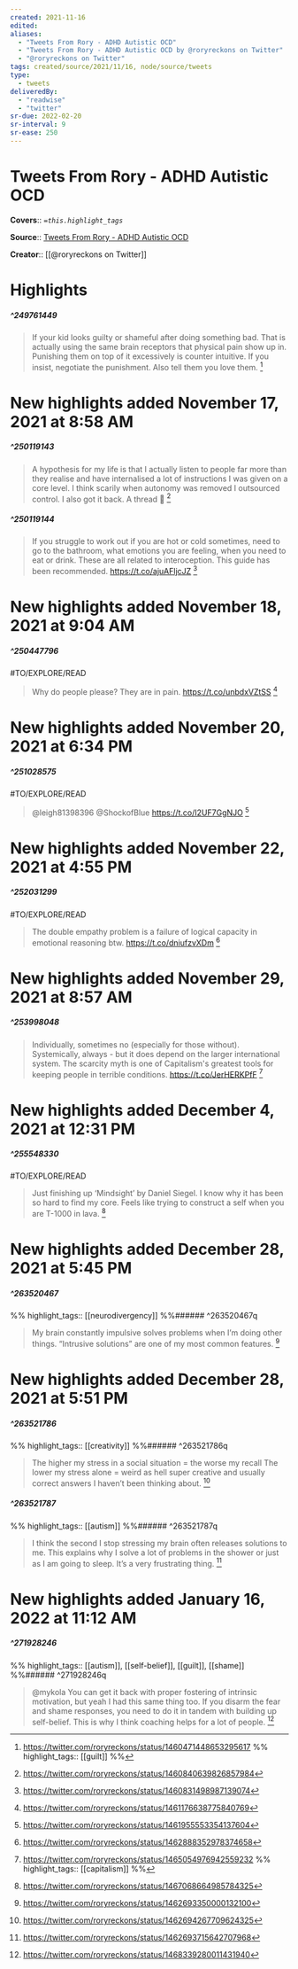 ```yaml
---
created: 2021-11-16
edited: 
aliases:
  - "Tweets From Rory - ADHD Autistic OCD"
  - "Tweets From Rory - ADHD Autistic OCD by @roryreckons on Twitter"
  - "@roryreckons on Twitter"
tags: created/source/2021/11/16, node/source/tweets
type: 
  - tweets
deliveredBy: 
  - "readwise"
  - "twitter"
sr-due: 2022-02-20
sr-interval: 9
sr-ease: 250
---
```


# Tweets From Rory - ADHD Autistic OCD

**Covers**:: 
*`=this.highlight_tags`*

**Source**:: [Tweets From Rory - ADHD Autistic OCD](https://twitter.com/roryreckons)

**Creator**:: [[@roryreckons on Twitter]]

# Highlights

##### ^249761449

  
> If your kid looks guilty or shameful after doing something bad. That is actually using the same brain receptors that physical pain show up in. Punishing them on top of it excessively is counter intuitive. If you insist, negotiate the punishment. Also tell them you love them. 
  [^1]

[^1]: https://twitter.com/roryreckons/status/1460471448653295617
%%
highlight_tags:: [[guilt]]
%%

# New highlights added November 17, 2021 at 8:58 AM

##### ^250119143

  
> A hypothesis for my life is that I actually listen to people far more than they realise and have internalised a lot of instructions I was given on a core level. I think scarily when autonomy was removed I outsourced control. I also got it back. A thread 🧵 
  [^2]

[^2]: https://twitter.com/roryreckons/status/1460840639826857984

##### ^250119144

  
> If you struggle to work out if you are hot or cold sometimes, need to go to the bathroom, what emotions you are feeling, when you need to eat or drink. These are all related to interoception. This guide has been recommended.
> https://t.co/ajuAFljcJZ 
  [^3]

[^3]: https://twitter.com/roryreckons/status/1460831498987139074

# New highlights added November 18, 2021 at 9:04 AM

##### ^250447796

#TO/EXPLORE/READ  
> Why do people please? They are in pain.
> https://t.co/unbdxVZtSS 
  [^4]

[^4]: https://twitter.com/roryreckons/status/1461176638775840769

# New highlights added November 20, 2021 at 6:34 PM

##### ^251028575

#TO/EXPLORE/READ  
> @leigh81398396 @ShockofBlue https://t.co/I2UF7GgNJO 
  [^5]

[^5]: https://twitter.com/roryreckons/status/1461955553354137604

# New highlights added November 22, 2021 at 4:55 PM

##### ^252031299

#TO/EXPLORE/READ  
> The double empathy problem is a failure of logical capacity in emotional reasoning btw.
> https://t.co/dniufzvXDm 
  [^6]

[^6]: https://twitter.com/roryreckons/status/1462888352978374658

# New highlights added November 29, 2021 at 8:57 AM

##### ^253998048

  
> Individually, sometimes no (especially for those without).
> Systemically, always - but it does depend on the larger international system.
> The scarcity myth is one of Capitalism's greatest tools for keeping people in terrible conditions. https://t.co/JerHERKPfF 
  [^7]

[^7]: https://twitter.com/roryreckons/status/1465054976942559232
%%
highlight_tags:: [[capitalism]]
%%

# New highlights added December 4, 2021 at 12:31 PM

##### ^255548330

#TO/EXPLORE/READ  
> Just finishing up ‘Mindsight’ by Daniel Siegel. I know why it has been so hard to find my core. Feels like trying to construct a self when you are T-1000 in lava. 
  [^8]

[^8]: https://twitter.com/roryreckons/status/1467068664985784325

# New highlights added December 28, 2021 at 5:45 PM

##### ^263520467

  
%%
highlight_tags:: [[neurodivergency]]
%%###### ^263520467q
> My brain constantly impulsive solves problems when I’m doing other things. 
> “Intrusive solutions” are one of my most common features. 
  [^9]

[^9]: https://twitter.com/roryreckons/status/1462693350000132100

# New highlights added December 28, 2021 at 5:51 PM

##### ^263521786

  
%%
highlight_tags:: [[creativity]]
%%###### ^263521786q
> The higher my stress in a social situation = the worse my recall
> The lower my stress alone = weird as hell super creative and usually correct answers I haven’t been thinking about. 
  [^10]

[^10]: https://twitter.com/roryreckons/status/1462694267709624325

##### ^263521787

  
%%
highlight_tags:: [[autism]]
%%###### ^263521787q
> I think the second I stop stressing my brain often releases solutions to me. This explains why I solve a lot of problems in the shower or just as I am going to sleep. It’s a very frustrating thing. 
  [^11]

[^11]: https://twitter.com/roryreckons/status/1462693715642707968

# New highlights added January 16, 2022 at 11:12 AM

##### ^271928246

  
%%
highlight_tags:: [[autism]], [[self-belief]], [[guilt]], [[shame]]
%%###### ^271928246q
> @mykola You can get it back with proper fostering of intrinsic motivation, but yeah I had this same thing too. If you disarm the fear and shame responses, you need to do it in tandem with building up self-belief. This is why I think coaching helps for a lot of people. 
  [^12]

[^12]: https://twitter.com/roryreckons/status/1468339280011431940
